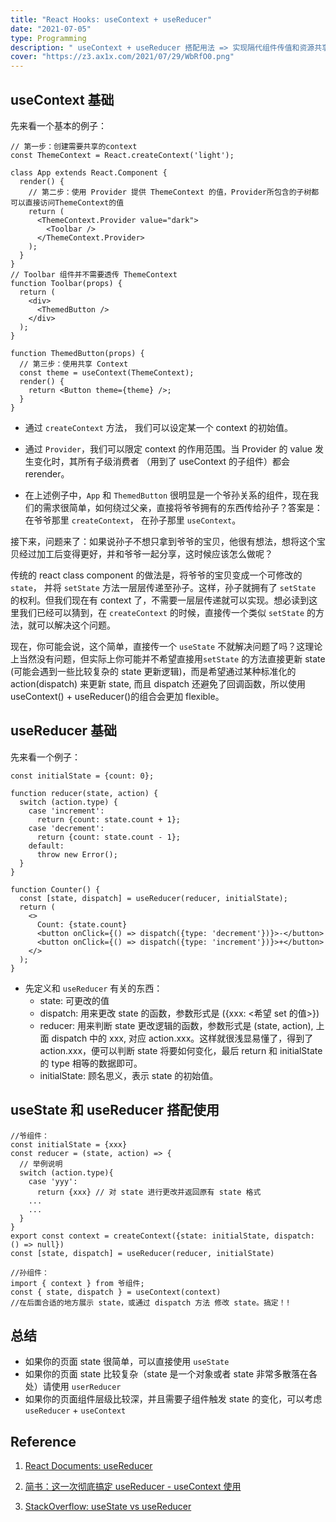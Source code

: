 ```yaml
---
title: "React Hooks: useContext + useReducer"
date: "2021-07-05"
type: Programming
description: " useContext + useReducer 搭配用法 => 实现隔代组件传值和资源共享"
cover: "https://z3.ax1x.com/2021/07/29/WbRfO0.png"
---
```


## useContext 基础

先来看一个基本的例子：

```
// 第一步：创建需要共享的context
const ThemeContext = React.createContext('light');

class App extends React.Component {
  render() {
    // 第二步：使用 Provider 提供 ThemeContext 的值，Provider所包含的子树都可以直接访问ThemeContext的值
    return (
      <ThemeContext.Provider value="dark">
        <Toolbar />
      </ThemeContext.Provider>
    );
  }
}
// Toolbar 组件并不需要透传 ThemeContext
function Toolbar(props) {
  return (
    <div>
      <ThemedButton />
    </div>
  );
}

function ThemedButton(props) {
  // 第三步：使用共享 Context
  const theme = useContext(ThemeContext);
  render() {
    return <Button theme={theme} />;
  }
}
```

- 通过 `createContext` 方法， 我们可以设定某一个 context 的初始值。

- 通过 `Provider`，我们可以限定 context 的作用范围。当 Provider 的 value 发生变化时，其所有子级消费者 （用到了 useContext 的子组件）都会 rerender。

- 在上述例子中，`App` 和 `ThemedButton` 很明显是一个爷孙关系的组件，现在我们的需求很简单，如何绕过父亲，直接将爷爷拥有的东西传给孙子？答案是：在爷爷那里 `createContext`， 在孙子那里 `useContext`。

接下来，问题来了：如果说孙子不想只拿到爷爷的宝贝，他很有想法，想将这个宝贝经过加工后变得更好，并和爷爷一起分享，这时候应该怎么做呢？

传统的 react class component 的做法是，将爷爷的宝贝变成一个可修改的`state`， 并将 `setState` 方法一层层传递至孙子。这样，孙子就拥有了 `setState` 的权利。但我们现在有 context 了，不需要一层层传递就可以实现。想必读到这里我们已经可以猜到，在 `createContext` 的时候，直接传一个类似 `setState` 的方法，就可以解决这个问题。

现在，你可能会说，这个简单，直接传一个 `useState` 不就解决问题了吗？这理论上当然没有问题，但实际上你可能并不希望直接用`setState` 的方法直接更新 state (可能会遇到一些比较复杂的 state 更新逻辑)，而是希望通过某种标准化的 action(dispatch) 来更新 state, 而且 dispatch 还避免了回调函数，所以使用 useContext() + useReducer()的组合会更加 flexible。

## useReducer 基础

先来看一个例子：

```
const initialState = {count: 0};

function reducer(state, action) {
  switch (action.type) {
    case 'increment':
      return {count: state.count + 1};
    case 'decrement':
      return {count: state.count - 1};
    default:
      throw new Error();
  }
}

function Counter() {
  const [state, dispatch] = useReducer(reducer, initialState);
  return (
    <>
      Count: {state.count}
      <button onClick={() => dispatch({type: 'decrement'})}>-</button>
      <button onClick={() => dispatch({type: 'increment'})}>+</button>
    </>
  );
}
```

- 先定义和 `useReducer` 有关的东西：
  - state: 可更改的值
  - dispatch: 用来更改 state 的函数，参数形式是 ({xxx: <希望 set 的值>})
  - reducer: 用来判断 state 更改逻辑的函数，参数形式是 (state, action), 上面 dispatch 中的 xxx, 对应 action.xxx。这样就很浅显易懂了，得到了 action.xxx，便可以判断 state 将要如何变化，最后 return 和 initialState 的 type 相等的数据即可。
  - initialState: 顾名思义，表示 state 的初始值。

## useState 和 useReducer 搭配使用

```
//爷组件：
const initialState = {xxx}
const reducer = (state, action) => {
  // 举例说明
  switch (action.type){
    case 'yyy':
      return {xxx} // 对 state 进行更改并返回原有 state 格式
    ...
    ...
  }
}
export const context = createContext({state: initialState, dispatch: () => null})
const [state, dispatch] = useReducer(reducer, initialState)

//孙组件：
import { context } from 爷组件;
const { state, dispatch } = useContext(context)
//在后面合适的地方展示 state，或通过 dispatch 方法 修改 state。搞定！!
```

## 总结

- 如果你的页面 state 很简单，可以直接使用 `useState`
- 如果你的页面 state 比较复杂（state 是一个对象或者 state 非常多散落在各处）请使用 `userReducer`
- 如果你的页面组件层级比较深，并且需要子组件触发 state 的变化，可以考虑 `useReducer` + `useContext`

## Reference

1. [React Documents: useReducer](https://reactjs.org/docs/hooks-reference.html#usereducer)

2. [简书：这一次彻底搞定 useReducer - useContext 使用](https://www.jianshu.com/p/eddb25cda5f0)

3. [StackOverflow: useState vs useReducer](https://stackoverflow.com/questions/54646553/usestate-vs-usereducer)
